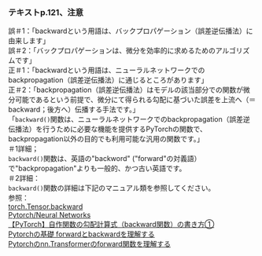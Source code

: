 ### テキストp.121、注意
誤＃1：「backwardという用語は、バックプロパゲーション（誤差逆伝播法）に由来します」<br>
誤＃2：「バックプロパゲーションは、微分を効率的に求めるためのアルゴリズムです」<br>
正＃1：「backwardという用語は、ニューラルネットワークでのbackpropagation（誤差逆伝播法）に通じるところがあります」<br>
正＃2：「backpropagation（誤差逆伝播法）はモデルの該当部分での関数が微分可能であるという前提で、微分にて得られる勾配に基づいた誤差を上流へ（＝backward；後方へ）伝播する手法です。」<br>
「```backward()```関数は、ニューラルネットワークでのbackpropagation（誤差逆伝播法）を行うために必要な機能を提供するPyTorchの関数で、backpropagation以外の目的でも利用可能な汎用の関数です。」<br>
＃1詳細；<br>
```backward()```関数は、英語の"backword" ("forward"の対義語）で"backpropagation"よりも一般的、かつ古い英語です。<br>
＃2詳細：<br>
```backward()```関数の詳細は下記のマニュアル類を参照してください。<br>
参照：<br>
<a href="https://pytorch.org/docs/stable/generated/torch.Tensor.backward.html">torch.Tensor.backward</a><br>
<a href="https://pytorch.org/tutorials/beginner/blitz/neural_networks_tutorial.html">Pytorch/Neural Networks</a><br>
<a href="https://qiita.com/windfall/items/073cbb4ffdfab356e495">【PyTorch】自作関数の勾配計算式（backward関数）の書き方①</a><br>
<a href="https://zenn.dev/hirayuki/articles/bbc0eec8cd816c183408">Pytorchの基礎 forwardとbackwardを理解する</a><br>
<a href="https://qiita.com/simayan/items/ea8bc5df150f7890d0e7">Pytorchのnn.Transformerのforward関数を理解する</a>
